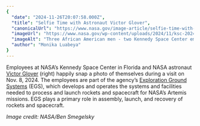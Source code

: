 ```yaml
---
{
  "date": "2024-11-26T20:07:58.000Z",
  "title": "Selfie Time with Astronaut Victor Glover",
  "canonicalUrl": "https://www.nasa.gov/image-article/selfie-time-with-astronaut-victor-glover/",
  "imageUrl": "https://www.nasa.gov/wp-content/uploads/2024/11/ksc-20241108-ph-jbs01-0065orig.jpg",
  "imageAlt": "Three African American men - two Kennedy Space Center employees wearing blue polo shirts with an Artemis logo (left, middle back) and NASA astronaut Victor Glover (right) - pose for a photo taken with a cell phone.",
  "author": "Monika Luabeya"
}
---
```


Employees at NASA’s Kennedy Space Center in Florida and NASA astronaut [Victor Glover](https://www.nasa.gov/people/victor-j-glover-jr/) (right) happily snap a photo of themselves during a visit on Nov. 8, 2024. The employees are part of the agency’s [Exploration Ground Systems](https://www.nasa.gov/humans-in-space/exploration-ground-systems/) (EGS), which develops and operates the systems and facilities needed to process and launch rockets and spacecraft for NASA’s Artemis missions. EGS plays a primary role in assembly, launch, and recovery of rockets and spacecraft.

_Image credit: NASA/Ben Smegelsky_
